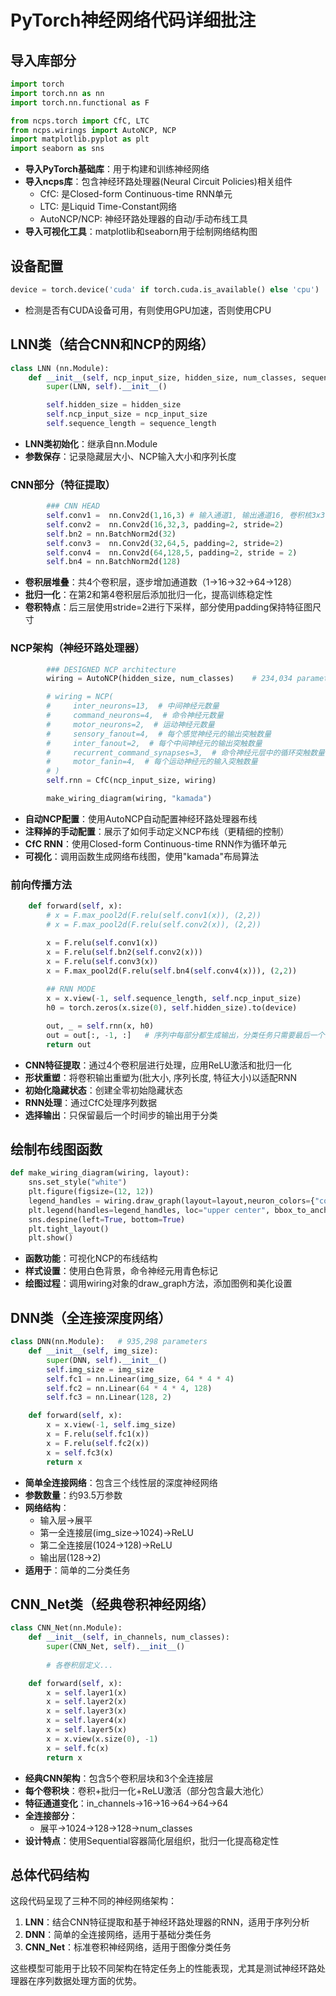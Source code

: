 
# PyTorch神经网络代码详细批注

## 导入库部分

```python
import torch
import torch.nn as nn
import torch.nn.functional as F

from ncps.torch import CfC, LTC
from ncps.wirings import AutoNCP, NCP
import matplotlib.pyplot as plt
import seaborn as sns
```

- **导入PyTorch基础库**：用于构建和训练神经网络
- **导入ncps库**：包含神经环路处理器(Neural Circuit Policies)相关组件
    - CfC: 是Closed-form Continuous-time RNN单元
    - LTC: 是Liquid Time-Constant网络
    - AutoNCP/NCP: 神经环路处理器的自动/手动布线工具
- **导入可视化工具**：matplotlib和seaborn用于绘制网络结构图


## 设备配置

```python
device = torch.device('cuda' if torch.cuda.is_available() else 'cpu')
```

- 检测是否有CUDA设备可用，有则使用GPU加速，否则使用CPU


## LNN类（结合CNN和NCP的网络）

```python
class LNN (nn.Module):
    def __init__(self, ncp_input_size, hidden_size, num_classes, sequence_length):
        super(LNN, self).__init__()

        self.hidden_size = hidden_size
        self.ncp_input_size = ncp_input_size
        self.sequence_length = sequence_length
```

- **LNN类初始化**：继承自nn.Module
- **参数保存**：记录隐藏层大小、NCP输入大小和序列长度


### CNN部分（特征提取）

```python
        ### CNN HEAD
        self.conv1 =  nn.Conv2d(1,16,3) # 输入通道1, 输出通道16, 卷积核3x3
        self.conv2 =  nn.Conv2d(16,32,3, padding=2, stride=2)
        self.bn2 = nn.BatchNorm2d(32)
        self.conv3 =  nn.Conv2d(32,64,5, padding=2, stride=2)
        self.conv4 =  nn.Conv2d(64,128,5, padding=2, stride = 2)
        self.bn4 = nn.BatchNorm2d(128)
```

- **卷积层堆叠**：共4个卷积层，逐步增加通道数（1→16→32→64→128）
- **批归一化**：在第2和第4卷积层后添加批归一化，提高训练稳定性
- **卷积特点**：后三层使用stride=2进行下采样，部分使用padding保持特征图尺寸


### NCP架构（神经环路处理器）

```python
        ### DESIGNED NCP architecture
        wiring = AutoNCP(hidden_size, num_classes)    # 234,034 parameters

        # wiring = NCP(
        #     inter_neurons=13,  # 中间神经元数量
        #     command_neurons=4,  # 命令神经元数量
        #     motor_neurons=2,  # 运动神经元数量
        #     sensory_fanout=4,  # 每个感觉神经元的输出突触数量
        #     inter_fanout=2,  # 每个中间神经元的输出突触数量
        #     recurrent_command_synapses=3,  # 命令神经元层中的循环突触数量
        #     motor_fanin=4,  # 每个运动神经元的输入突触数量
        # )
        self.rnn = CfC(ncp_input_size, wiring)

        make_wiring_diagram(wiring, "kamada")
```

- **自动NCP配置**：使用AutoNCP自动配置神经环路处理器布线
- **注释掉的手动配置**：展示了如何手动定义NCP布线（更精细的控制）
- **CfC RNN**：使用Closed-form Continuous-time RNN作为循环单元
- **可视化**：调用函数生成网络布线图，使用"kamada"布局算法


### 前向传播方法

```python
    def forward(self, x):
        # x = F.max_pool2d(F.relu(self.conv1(x)), (2,2))
        # x = F.max_pool2d(F.relu(self.conv2(x)), (2,2))

        x = F.relu(self.conv1(x))
        x = F.relu(self.bn2(self.conv2(x)))
        x = F.relu(self.conv3(x))
        x = F.max_pool2d(F.relu(self.bn4(self.conv4(x))), (2,2))
        
        ## RNN MODE
        x = x.view(-1, self.sequence_length, self.ncp_input_size)
        h0 = torch.zeros(x.size(0), self.hidden_size).to(device)

        out, _ = self.rnn(x, h0)
        out = out[:, -1, :]   # 序列中每部分都生成输出，分类任务只需要最后一个时刻的输出
        return out
```

- **CNN特征提取**：通过4个卷积层进行处理，应用ReLU激活和批归一化
- **形状重塑**：将卷积输出重塑为(批大小, 序列长度, 特征大小)以适配RNN
- **初始化隐藏状态**：创建全零初始隐藏状态
- **RNN处理**：通过CfC处理序列数据
- **选择输出**：只保留最后一个时间步的输出用于分类


## 绘制布线图函数

```python
def make_wiring_diagram(wiring, layout):
    sns.set_style("white")
    plt.figure(figsize=(12, 12))
    legend_handles = wiring.draw_graph(layout=layout,neuron_colors={"command": "tab:cyan"})
    plt.legend(handles=legend_handles, loc="upper center", bbox_to_anchor=(1, 1))
    sns.despine(left=True, bottom=True)
    plt.tight_layout()
    plt.show()
```

- **函数功能**：可视化NCP的布线结构
- **样式设置**：使用白色背景，命令神经元用青色标记
- **绘图过程**：调用wiring对象的draw_graph方法，添加图例和美化设置


## DNN类（全连接深度网络）

```python
class DNN(nn.Module):   # 935,298 parameters
    def __init__(self, img_size):
        super(DNN, self).__init__()
        self.img_size = img_size
        self.fc1 = nn.Linear(img_size, 64 * 4 * 4)
        self.fc2 = nn.Linear(64 * 4 * 4, 128) 
        self.fc3 = nn.Linear(128, 2)

    def forward(self, x):
        x = x.view(-1, self.img_size)
        x = F.relu(self.fc1(x))
        x = F.relu(self.fc2(x))
        x = self.fc3(x)
        return x
```

- **简单全连接网络**：包含三个线性层的深度神经网络
- **参数数量**：约93.5万参数
- **网络结构**：
    - 输入层→展平
    - 第一全连接层(img_size→1024)→ReLU
    - 第二全连接层(1024→128)→ReLU
    - 输出层(128→2)
- **适用于**：简单的二分类任务


## CNN_Net类（经典卷积神经网络）

```python
class CNN_Net(nn.Module):
    def __init__(self, in_channels, num_classes):
        super(CNN_Net, self).__init__()
        
        # 各卷积层定义...

    def forward(self, x):
        x = self.layer1(x)
        x = self.layer2(x)
        x = self.layer3(x)
        x = self.layer4(x)
        x = self.layer5(x)
        x = x.view(x.size(0), -1)
        x = self.fc(x)
        return x
```

- **经典CNN架构**：包含5个卷积层块和3个全连接层
- **每个卷积块**：卷积+批归一化+ReLU激活（部分包含最大池化）
- **特征通道变化**：in_channels→16→16→64→64→64
- **全连接部分**：
    - 展平→1024→128→128→num_classes
- **设计特点**：使用Sequential容器简化层组织，批归一化提高稳定性


## 总体代码结构

这段代码呈现了三种不同的神经网络架构：

1. **LNN**：结合CNN特征提取和基于神经环路处理器的RNN，适用于序列分析
2. **DNN**：简单的全连接网络，适用于基础分类任务
3. **CNN_Net**：标准卷积神经网络，适用于图像分类任务

这些模型可能用于比较不同架构在特定任务上的性能表现，尤其是测试神经环路处理器在序列数据处理方面的优势。

